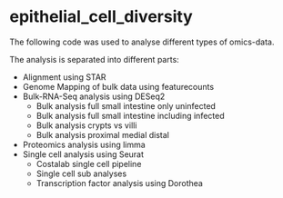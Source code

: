 # epithelial_cell_diversity

The following code was used to analyse different types of omics-data.

The analysis is separated into different parts:

* Alignment using STAR
* Genome Mapping of bulk data using featurecounts
* Bulk-RNA-Seq analysis using DESeq2
	* Bulk analysis full small intestine only uninfected
	* Bulk analysis full small intestine including infected
	* Bulk analysis crypts vs villi
 	* Bulk analysis proximal medial distal
* Proteomics analysis using limma
* Single cell analysis using Seurat
	* Costalab single cell pipeline
 	* Single cell sub analyses
  * Transcription factor analysis using Dorothea
